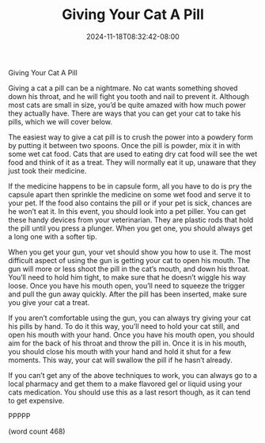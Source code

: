 ﻿---
title: "Giving Your Cat A Pill"
date: 2024-11-18T08:32:42-08:00
description: "Cats Tips for Web Success"
featured_image: "/images/Cats.jpg"
tags: ["Cats"]
---

Giving Your Cat A Pill

Giving a cat a pill can be a nightmare.  No cat wants something shoved down his throat, and he will fight you tooth and nail to prevent it. Although most cats are small in size, you’d be quite amazed with how much power they actually have.  There are ways that you can get your cat to take his pills, which we will cover below.

The easiest way to give a cat pill is to crush the power into a powdery form by putting it between two spoons.  Once the pill is powder, mix it in with some wet cat food.  Cats that are used to eating dry cat food will see the wet food and think of it as a treat.  They will normally eat it up, unaware that they just took their medicine.

If the medicine happens to be in capsule form, all you have to do is pry the capsule apart then sprinkle the medicine on some wet food and serve it to your pet.  If the food also contains the pill or if your pet is sick, chances are he won’t eat it.  In this event, you should look into a pet piller.  You can get these handy devices from your veterinarian.  They are plastic rods that hold the pill until you press a plunger.  When you get one, you should always get a long one with a softer tip.

When you get your gun, your vet should show you how to use it.  The most difficult aspect of using the gun is getting your cat to open his mouth.  The gun will more or less shoot the pill in the cat’s mouth, and down his throat.  You’ll need to hold him tight, to make sure that he doesn’t wiggle his way loose.  Once you have his mouth open, you’ll need to squeeze the trigger and pull the gun away quickly.  After the pill has been inserted, make sure you give your cat a treat.

If you aren’t comfortable using the gun, you can always try giving your cat his pills by hand.  To do it this way, you’ll need to hold your cat still, and open his mouth with your hand.  Once you have his mouth open, you should aim for the back of his throat and throw the pill in.  Once it is in his mouth, you should close his mouth with your hand and hold it shut for a few moments.  This way, your cat will swallow the pill if he hasn’t already.  

If you can’t get any of the above techniques to work, you can always go to a local pharmacy and get them to a make flavored gel or liquid using your cats medication.  You should use this as a last resort though, as it can tend to get expensive.

PPPPP

(word count 468)
